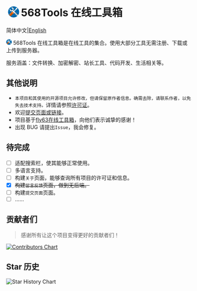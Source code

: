 # <img height="30" style="margin: -3px 5px;" src="./img/icon.svg" />568Tools 在线工具箱

简体中文|[English](./README_EN.md)

<img height="15" src="./img/icon.svg" /> 568Tools 在线工具箱是在线工具的集合。使用大部分工具无需注册、下载或上传到服务器。

服务涵盖：文件转换、加密解密、站长工具、代码开发、生活相关等。

## 其他说明

* `本项目和其使用的开源项目允许修改，但请保留原作者信息。确需去除，请联系作者，以免失去技术支持。`详情请参照[许可证](https://Tools.pj568.eu.org/license)。
* 欢迎[提交页面或链接](https://Tools.pj568.eu.org/application)。
* 项目基于[fly63在线工具箱](https://github.com/mydearcc/tools)，向他们表示诚挚的感谢！
* 出现 BUG 请提出`Issue`，我会修复。

## 待完成
- [ ] 适配搜索栏，使其能够正常使用。
- [ ] 多语言支持。
- [ ] 构建`关于`页面，能够查询所有项目的许可证和信息。
- [X] ~~构建`留言反馈`页面，做到无后端。~~
- [ ] 构建`提交页面`页面。
- [ ] ……

## 贡献者们

> 感谢所有让这个项目变得更好的贡献者们！

[![Contributors Chart](https://contrib.rocks/image?repo=PJ-568/568tools)](https://github.com/PJ-568/568tools/graphs/contributors)

## Star 历史

![Star History Chart](https://api.star-history.com/svg?repos=PJ-568/568tools&type=Date)
